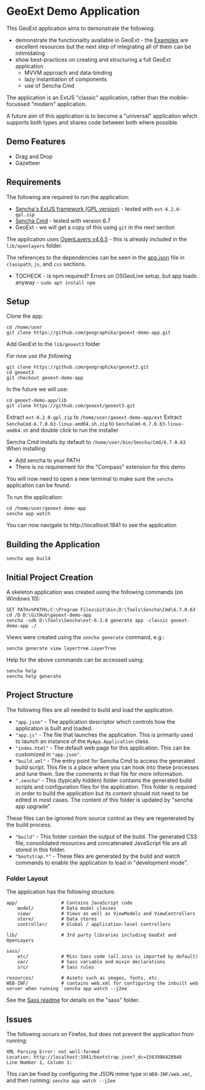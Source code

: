 # GeoExt Demo Application

This GeoExt application aims to demonstrate the following:

* demonstrate the functionality available in GeoExt - the [Examples](https://geoext.github.io/geoext3/) are excellent resources
  but the next step of integrating all of them can be intimidating
* show best-practices on creating and structuring a full GeoExt application
  * MVVM approach and data-binding
  * lazy instantiation of components
  * use of Sencha Cmd

The application is an ExtJS "classic" application, rather than the mobile-focussed 
"modern" application. 

A future aim of this application is to become a "universal" application which supports
both types and shares code between both where possible. 

## Demo Features

* Drag and Drop
* Gazetteer

## Requirements

The following are required to run the application:

* [Sencha's ExtJS framework (GPL version)](https://www.sencha.com/legal/gpl/) - tested with `ext-6.2.0-gpl.zip`
* [Sencha Cmd](https://www.sencha.com/products/extjs/cmd-download/) - tested with version 6.7
* GeoExt - we will get a copy of this using `git` in the next section

The application uses [OpenLayers v4.6.5](https://github.com/openlayers/openlayers/releases/download/v4.6.5/v4.6.5-dist.zip) - this
is already included in the `lib/openlayers` folder. 

The references to the dependencies can be seen in the [app.json](app.json) file in `classpath`, `js`, and `css` sections. 

* TOCHECK - is npm required? Errors on OSGeoLive setup, but app loads anyway - `sudo apt install npm`

## Setup

Clone the app:

```
cd /home/user
git clone https://github.com/geographika/geoext-demo-app.git
```

Add GeoExt to the `lib/geoext3` folder

*For now use the following*

```
git clone https://github.com/geographika/geoext3.git
cd geoext3
git checkout geoext-demo-app
```

In the future we will use:

```
cd geoext-demo-app/lib
git clone https://github.com/geoext/geoext3.git
```

Extract `ext-6.2.0-gpl.zip` to `/home/user/geoext-demo-app/ext`
Extract `SenchaCmd-6.7.0.63-linux-amd64.sh.zip` to `SenchaCmd-6.7.0.63-linux-amd64.sh` and double click to run the installer 

Sencha Cmd installs by default to `/home/user/bin/Sencha/Cmd/6.7.0.63`
When installing:

* Add sencha to your PATH
* There is no requirement for the "Compass" extension for this demo

You will now need to open a new terminal to make sure the `sencha` application can be found. 

To run the application:

```
cd /home/user/geoext-demo-app
sencha app watch
```

You can now navigate to http://localhost:1841 to see the application

## Building the Application

```
sencha app build
```

## Initial Project Creation

A skeleton application was created using the following commands (on Windows 10):

```
SET PATH=%PATH%;C:\Program Files\Git\bin;D:\Tools\Sencha\Cmd\6.7.0.63
cd /D D:\GitHub\geoext-demo-app
sencha -sdk D:\Tools\Sencha\ext-6.2.0 generate app -classic geoext-demo-app ./
```

Views were created using the `sencha generate` command, e.g.:

```
sencha generate view layertree.LayerTree
```

Help for the above commands can be accessed using:

```
sencha help 
sencha help generate
```

## Project Structure

The following files are all needed to build and load the application.

 - `"app.json"` - The application descriptor which controls how the application is
   built and loaded.
 - `"app.js"` - The file that launches the application. This is primarily used to
   launch an instance of the `MyApp.Application` class.
 - `"index.html"` - The default web page for this application. This can be customized
   in `"app.json"`.
 - `"build.xml"` - The entry point for Sencha Cmd to access the generated build
   script. This file is a place where you can hook into these processes and tune
   them. See the comments in that file for more information.
 - `".sencha"` - This (typically hidden) folder contains the generated build scripts
   and configuration files for the application. This folder is required in order to
   build the application but its content should not need to be edited in most cases.
   The content of this folder is updated by "sencha app upgrade".

These files can be ignored from source control as they are regenerated by the build
process.

 - `"build"` - This folder contain the output of the build. The generated CSS file,
   consolidated resources and concatenated JavaScript file are all stored in this
   folder.
 - `"bootstrap.*"` - These files are generated by the build and watch commands to
   enable the application to load in "development mode".

### Folder Layout

The application has the following structure.

    app/                # Contains JavaScript code
        model/          # Data model classes
        view/           # Views as well as ViewModels and ViewControllers
        store/          # Data stores
        controller/     # Global / application-level controllers

    lib/                # 3rd party libraries including GeoExt and OpenLayers

    sass/
        etc/            # Misc Sass code (all.scss is imported by default)
        var/            # Sass variable and mixin declarations
        src/            # Sass rules

    resources/          # Assets such as images, fonts, etc.
    WEB-INF/            # contains web.xml for configuring the inbuilt web server when running `sencha app watch --j2ee`

See the [Sass readme](sass/Readme.md) for details on the "sass" folder.


## Issues

The following occurs on Firefox, but does not prevent the application from running:

```
XML Parsing Error: not well-formed
Location: http://localhost:1841/bootstrap.json?_dc=1563986420948
Line Number 1, Column 1:
```

This can be fixed by configuring the JSON mime type in `WEB-INF/web.xml`, and then running: `sencha app watch --j2ee`
